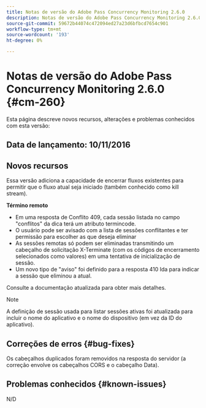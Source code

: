 ```yaml
---
title: Notas de versão do Adobe Pass Concurrency Monitoring 2.6.0
description: Notas de versão do Adobe Pass Concurrency Monitoring 2.6.0
source-git-commit: 59672b44074c472094ed27a23d6bfbcd7654c901
workflow-type: tm+mt
source-wordcount: '193'
ht-degree: 0%

---
```



# Notas de versão do Adobe Pass Concurrency Monitoring 2.6.0 {#cm-260}


Esta página descreve novos recursos, alterações e problemas conhecidos com esta versão:



## Data de lançamento: 10/11/2016



## Novos recursos

Essa versão adiciona a capacidade de encerrar fluxos existentes para permitir que o fluxo atual seja iniciado (também conhecido como kill stream).



**Término remoto**

* Em uma resposta de Conflito 409, cada sessão listada no campo &quot;conflitos&quot; da dica terá um atributo termincode.
* O usuário pode ser avisado com a lista de sessões conflitantes e ter permissão para escolher as que deseja eliminar
* As sessões remotas só podem ser eliminadas transmitindo um cabeçalho de solicitação X-Terminate (com os códigos de encerramento selecionados como valores) em uma tentativa de inicialização de sessão.
* Um novo tipo de &quot;aviso&quot; foi definido para a resposta 410 Ida para indicar a sessão que eliminou a atual.


Consulte a documentação atualizada para obter mais detalhes.



>[!NOTE]
>
>A definição de sessão usada para listar sessões ativas foi atualizada para incluir o nome do aplicativo e o nome do dispositivo (em vez da ID do aplicativo).




## Correções de erros {#bug-fixes}

Os cabeçalhos duplicados foram removidos na resposta do servidor (a correção envolve os cabeçalhos CORS e o cabeçalho Data).




## Problemas conhecidos {#known-issues}

N/D
